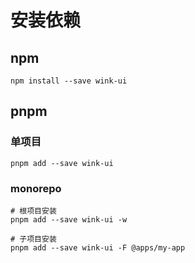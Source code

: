 # 安装依赖

## npm

```shell
npm install --save wink-ui
```

## pnpm

### 单项目

```shell
pnpm add --save wink-ui
```

### monorepo

```shell
# 根项目安装
pnpm add --save wink-ui -w
```

```shell
# 子项目安装
pnpm add --save wink-ui -F @apps/my-app
```
